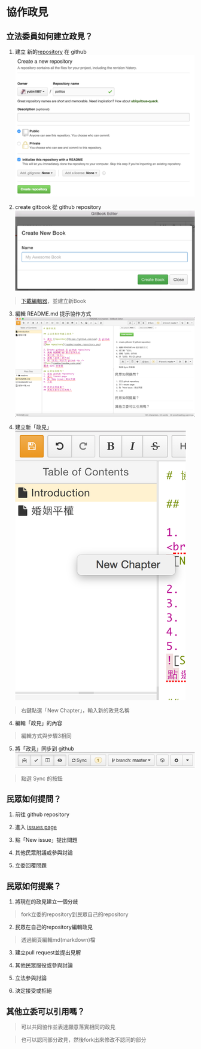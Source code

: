 # 協作政見

## 立法委員如何建立政見？

1. 建立 新的[repository](https://github.com/new) 在 github<br />
![new repository](readme/readme_repository.png)

2. create gitbook 從 github repository<br />
![create gitbook](readme/readme_gitbook.png)
> [下載編輯器](https://www.gitbook.com/editor/)，並建立新Book

3. 編輯 README.md 提示協作方式<br />
![edit](readme/readme_edit.png)

3. 建立新「政見」<br />
![new chapter](readme/readme_chapter.png)
>右鍵點選「New Chapter」，輸入新的政見名稱

4. 編輯「政見」的內容
>編輯方式與步驟3相同

5. 將「政見」同步到 github<br />
![Sync](readme/readme_sync.png)
>點選 Sync 的按鈕

## 民眾如何提問？
1. 前往 github repository

2. 進入 [issues page](https://github.com/yutin1987/politics/issues)

3. 點「New issue」提出問題

4. 其他民眾附議或參與討論

5. 立委回覆問題

## 民眾如何提案？

1. 將現在的政見建立一個分歧
>fork立委的repository到民眾自己的repository

2. 民眾在自己的repository編輯政見
>透過網頁編輯md(markdown)檔

3. 建立pull request並提出見解

4. 其他民眾服役或參與討論

5. 立法參與討論

6. 決定接受或拒絕


## 其他立委可以引用嗎？

>可以共同協作並表達願意落實相同的政見

>也可以認同部分政見，然後fork出來修改不認同的部分
